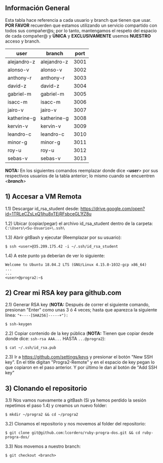 ## Información General
Esta tabla hace referencia a cada usuario y branch que tienen que usar. **POR FAVOR** recuerden que estamos utilizando un servicio compartido con todos sus compañer@s; por lo tanto, mantengamos el respeto del espacio de cada compañer@ y **ÚNICA** y **EXCLUSIVAMENTE** usemos **NUESTRO** acceso y branch.

| user        | branch      | port |
|-------------|-------------|------|
| alejandro-z | alejandro-z | 3001 |
| alonso-v    | alonso-v    | 3002 |
| anthony-r   | anthony-r   | 3003 |
| david-z     | david-z     | 3004 |
| gabriel-m   | gabriel-m   | 3005 |
| isacc-m     | isacc-m     | 3006 |
| jairo-v     | jairo-v     | 3007 |
| katherine-g | katherine-g | 3008 |
| kervin-v    | kervin-v    | 3009 |
| leandro-c   | leandro-c   | 3010 |
| minor-g     | minor-g     | 3011 |
| roy-u       | roy-u       | 3012 |
| sebas-v     | sebas-v     | 3013 |

**NOTA:** En los siguientes comandos reemplazar donde dice *<**user**>* por sus respectivos usuarios de la tabla anterior; lo mismo cuando se encuentren *<**branch**>*


## 1) Accesar a VM Remota
1.1) Descargar id_rsa_student desde: https://drive.google.com/open?id=1TRLeCZsLxQ1jhu8xTEjRFsbceGL1fZ8u

1.2) Ubicar (copiar/pegar) el archivo id_rsa_student dentro de la carpeta: ```C:\Users\<Su-Usuario>\.ssh\```

1.3) Abrir gitBash y ejecutar (Reemplazar <user> por su usuario):
```
$ ssh <user>@35.209.175.42 -i ~/.ssh/id_rsa_student
```

1.4) A este punto ya deberían de ver lo siguiente:
```$ ssh <user>@35.209.175.42 -i ~/.ssh/id_rsa_student
Welcome to Ubuntu 18.04.2 LTS (GNU/Linux 4.15.0-1032-gcp x86_64)
...
...
<user>@progra2:~$
```

## 2) Crear mi RSA key para github.com

2.1) Generar RSA key (**NOTA:** Después de correr el siguiente comando, presionan "Enter" como unas 3 ó 4 veces; hasta que aparezca la siguiente línea: ```"+----[SHA256]-----+"):```
```
$ ssh-keygen
```

2.2) Copiar contenido de la key pública (**NOTA:** Tienen que copiar desde donde dice: ```ssh-rsa AAA...``` HASTA ```...@progra2```):
```
$ cat ~/.ssh/id_rsa.pub
```

2.3) Ir a https://github.com/settings/keys y presionar el botón "New SSH key". En el title digitan "Progra2-Remote" y en el espacio de key pegan lo que copiaron en el paso anterior. Y por último le dan al botón de "Add SSH key"

## 3) Clonando el repositorio

3.1) Nos vamos nuevamente a gitBash (Si ya hemos perdido la sesión repetimos el paso 1.4) y creamos un nuevo folder:
```
$ mkdir ~/progra2 && cd ~/progra2
```

3.2) Clonamos el repositorio y nos movemos al folder del repositorio:
```
$ git clone git@github.com:lcordero/ruby-progra-dos.git && cd ruby-progra-dos/
```

3.3) Nos movemos a nuestro branch:
```
$ git checkout <branch>
```


